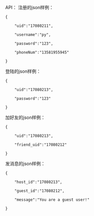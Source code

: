 API：
注册的json样例：

    {
    
    	"uid":"17080211",
    	
    	"username":"py",
    	
    	"password":"123",
    	
    	"phoneNum":"13581955945"
    	
    }

登陆的json样例：

    {
    
    	"uid":"17080213",
    	
    	"password":"123"
    	
    }

加好友的json样例：

    {
    
	    "uid":"17080213",
	    
    	"friend_uid":"17080212"
    	
    }
    
发消息的json样例：

    {
    
    	"host_id":"17080213",
    	
    	"guest_id":"17080212",
    	
    	"message":"You are a guest user!"
    	
    }